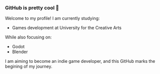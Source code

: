 ### GitHub is pretty cool 🫶

Welcome to my profile! I am currently studying:

- Games development at University for the Creative Arts

While also focusing on:

- Godot
- Blender

I am aiming to become an indie game developer, and this GitHub marks the begining of my journey.
